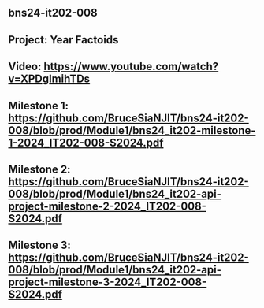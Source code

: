 ## bns24-it202-008
## Project: Year Factoids

## Video: https://www.youtube.com/watch?v=XPDglmihTDs 

## Milestone 1: https://github.com/BruceSiaNJIT/bns24-it202-008/blob/prod/Module1/bns24_it202-milestone-1-2024_IT202-008-S2024.pdf

## Milestone 2: https://github.com/BruceSiaNJIT/bns24-it202-008/blob/prod/Module1/bns24_it202-api-project-milestone-2-2024_IT202-008-S2024.pdf

## Milestone 3: https://github.com/BruceSiaNJIT/bns24-it202-008/blob/prod/Module1/bns24_it202-api-project-milestone-3-2024_IT202-008-S2024.pdf

